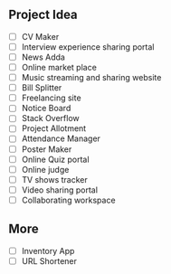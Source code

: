 ## Project Idea

* [ ] CV Maker
* [ ] Interview experience sharing portal
* [ ] News Adda
* [ ] Online market place
* [ ] Music streaming and sharing website
* [ ] Bill Splitter
* [ ] Freelancing site
* [ ] Notice Board
* [ ] Stack Overflow
* [ ] Project Allotment
* [ ] Attendance Manager
* [ ] Poster Maker
* [ ] Online Quiz portal
* [ ] Online judge
* [ ] TV shows tracker
* [ ] Video sharing portal
* [ ] Collaborating workspace

## More

* [ ] Inventory App
* [ ] URL Shortener